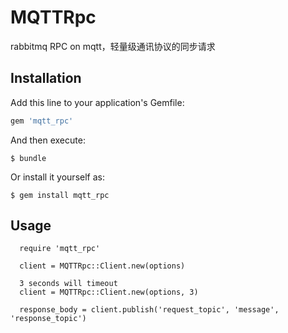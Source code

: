 # MQTTRpc

rabbitmq RPC on mqtt，轻量级通讯协议的同步请求

## Installation

Add this line to your application's Gemfile:

```ruby
gem 'mqtt_rpc'
```

And then execute:

    $ bundle

Or install it yourself as:

    $ gem install mqtt_rpc

## Usage

```
  require 'mqtt_rpc'

  client = MQTTRpc::Client.new(options)

  3 seconds will timeout
  client = MQTTRpc::Client.new(options, 3)

  response_body = client.publish('request_topic', 'message', 'response_topic')
```
